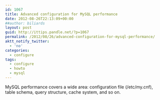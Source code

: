 ```yaml
---
id: 1067
title: Advanced configuration for MySQL performance
date: 2012-08-26T22:13:09+00:00
##author: biliards
layout: post
guid: http://ittips.pandle.net/?p=1067
permalink: /2012/08/26/advanced-configuration-for-mysql-performance/
aktt_notify_twitter:
  - 'no'
categories:
  - configure
tags:
  - configure
  - howto
  - mysql
---
```

MySQL performance covers a wide area: configuration file (/etc/my.cnf), table schema, query structure, cache system, and so on.


